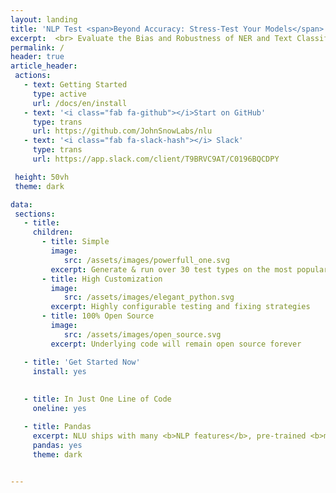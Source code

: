 ```yaml
---
layout: landing
title: 'NLP Test <span>Beyond Accuracy: Stress-Test Your Models</span>'
excerpt:  <br> Evaluate the Bias and Robustness of NER and Text Classification Models
permalink: /
header: true
article_header:
 actions:
   - text: Getting Started
     type: active
     url: /docs/en/install   
   - text: '<i class="fab fa-github"></i>Start on GitHub'
     type: trans
     url: https://github.com/JohnSnowLabs/nlu 
   - text: '<i class="fab fa-slack-hash"></i> Slack'
     type: trans
     url: https://app.slack.com/client/T9BRVC9AT/C0196BQCDPY   

 height: 50vh
 theme: dark

data:
 sections:
   - title:
     children:
       - title: Simple
         image: 
            src: /assets/images/powerfull_one.svg
         excerpt: Generate & run over 30 test types on the most popular NLP libraries & tasks with 1 line of code
       - title: High Customization
         image: 
            src: /assets/images/elegant_python.svg
         excerpt: Highly configurable testing and fixing strategies 
       - title: 100% Open Source
         image: 
            src: /assets/images/open_source.svg
         excerpt: Underlying code will remain open source forever  

   - title: 'Get Started Now'
     install: yes
  
  
   - title: In Just One Line of Code
     oneline: yes

   - title: Pandas
     excerpt: NLU ships with many <b>NLP features</b>, pre-trained <b>models</b> and <b>pipelines</b> <div>It takes in Pandas and outputs <b>Pandas Dataframes</b></div><div>All in <b>one line</b></div>
     pandas: yes
     theme: dark

    
---
```

